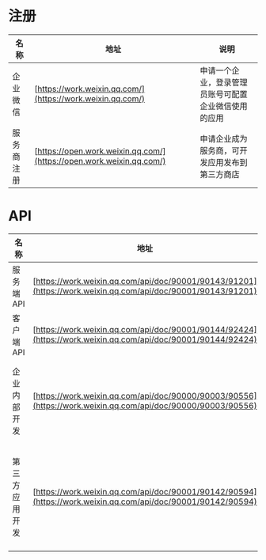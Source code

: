 # 注册

| 名称       | 地址                                                         | 说明                                                 |
| ---------- | ------------------------------------------------------------ | ---------------------------------------------------- |
| 企业微信   | [https://work.weixin.qq.com/](https://work.weixin.qq.com/)   | 申请一个企业，登录管理员账号可配置企业微信使用的应用 |
| 服务商注册 | [https://open.work.weixin.qq.com/](https://open.work.weixin.qq.com/) | 申请企业成为服务商，可开发应用发布到第三方商店       |

# API

| 名称           | 地址                                                         | 说明                            |
| -------------- | ------------------------------------------------------------ | ------------------------------- |
| 服务端API      | [https://work.weixin.qq.com/api/doc/90001/90143/91201](https://work.weixin.qq.com/api/doc/90001/90143/91201) |                                 |
| 客户端API      | [https://work.weixin.qq.com/api/doc/90001/90144/92424](https://work.weixin.qq.com/api/doc/90001/90144/92424) |                                 |
| 企业内部开发   | [https://work.weixin.qq.com/api/doc/90000/90003/90556](https://work.weixin.qq.com/api/doc/90000/90003/90556) | 用于企业内部开发应用的API       |
| 第三方应用开发 | [https://work.weixin.qq.com/api/doc/90001/90142/90594](https://work.weixin.qq.com/api/doc/90001/90142/90594) | 注册服务，商开发第三方应用的API |

